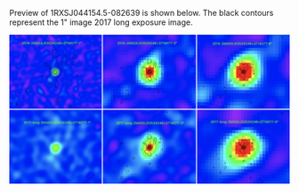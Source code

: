 Preview of 1RXSJ044154.5-082639 is shown below. The black contours represent the 1" image 2017 long exposure image. 

![2MASXJ03534246+3714077](2MASXJ03534246+3714077.png "2MASXJ03534246+3714077")
